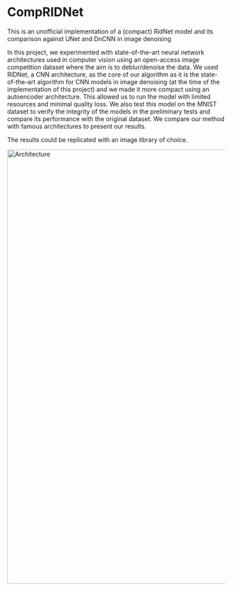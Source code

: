 # CompRIDNet
This is an unofficial implementation of a (compact) RidNet model and its comparison against UNet and DnCNN in image denoising

In this project, we experimented with state-of-the-art neural network architectures used in computer vision using an open-access image competition dataset where the aim is to deblur/denoise the data. We used RIDNet, a CNN architecture, as the core of our algorithm as it is the state-of-the-art algorithm for CNN models in image denoising (at the time of the implementation of this project) and we made it more compact using an autoencoder architecture. This allowed us to run the model with limited resources and minimal quality loss. We also test this model on the MNIST dataset to verify the integrity of the models in the preliminary tests and compare its performance with the original dataset. We compare our method with famous architectures to present our results.

The results could be replicated with an image library of choice.


<img width="998" alt="Architecture" src="https://github.com/omiomer/CompRIDNet/assets/17302083/c028b324-249c-4b02-9846-867b90bf7e8c">
